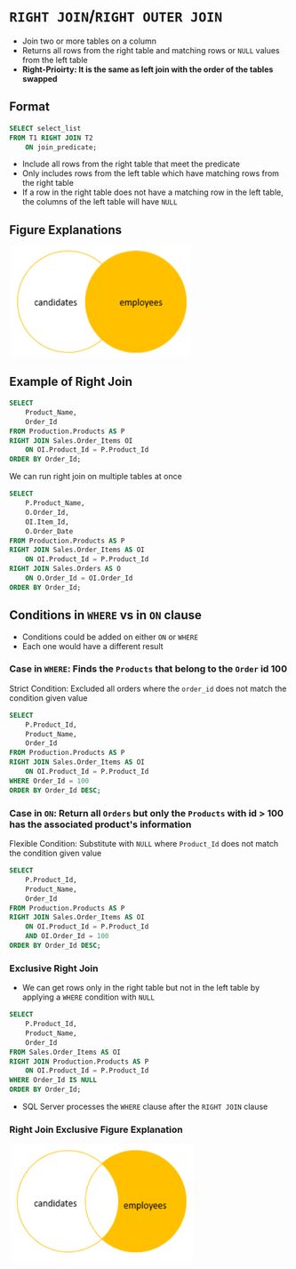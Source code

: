 # `RIGHT JOIN`/`RIGHT OUTER JOIN`

- Join two or more tables on a column
- Returns all rows from the right table and matching rows or `NULL` values from the left table
- **Right-Prioirty: It is the same as left join with the order of the tables swapped**

## Format

```sql
SELECT select_list
FROM T1 RIGHT JOIN T2 
    ON join_predicate;
```

- Include all rows from the right table that meet the predicate
- Only includes rows from the left table which have matching rows from the right table
- If a row in the right table does not have a matching row in the left table, the columns of the left table will have `NULL`

## Figure Explanations

<img src="../../figures/venn-diagram-right-join.png">

## Example of Right Join

```sql
SELECT
    Product_Name,
    Order_Id
FROM Production.Products AS P 
RIGHT JOIN Sales.Order_Items OI 
    ON OI.Product_Id = P.Product_Id
ORDER BY Order_Id;
```

We can run right join on multiple tables at once

```sql
SELECT
    P.Product_Name,
    O.Order_Id,
    OI.Item_Id,
    O.Order_Date
FROM Production.Products AS P 
RIGHT JOIN Sales.Order_Items AS OI 
    ON OI.Product_Id = P.Product_Id
RIGHT JOIN Sales.Orders AS O 
    ON O.Order_Id = OI.Order_Id
ORDER BY Order_Id;
```

## Conditions in `WHERE` vs in `ON` clause

- Conditions could be added on either `ON` or `WHERE`
- Each one would have a different result

### Case in `WHERE`: Finds the `Products` that belong to the `Order` id 100

Strict Condition: Excluded all orders where the `order_id` does not match the condition given value

```sql
SELECT
    P.Product_Id,
    Product_Name,
    Order_Id
FROM Production.Products AS P 
RIGHT JOIN Sales.Order_Items AS OI 
    ON OI.Product_Id = P.Product_Id
WHERE Order_Id = 100
ORDER BY Order_Id DESC;
```

### Case in `ON`: Return all `Orders` but only the `Products` with id > 100 has the associated product's information

Flexible Condition: Substitute with `NULL` where `Product_Id` does not match the condition given value

```sql
SELECT
    P.Product_Id,
    Product_Name,
    Order_Id
FROM Production.Products AS P 
RIGHT JOIN Sales.Order_Items AS OI 
    ON OI.Product_Id = P.Product_Id
    AND OI.Order_Id = 100
ORDER BY Order_Id DESC;
```

### Exclusive Right Join

- We can get rows only in the right table but not in the left table by applying a `WHERE` condition with `NULL`

```sql
SELECT
    P.Product_Id,
    Product_Name,
    Order_Id
FROM Sales.Order_Items AS OI 
RIGHT JOIN Production.Products AS P
    ON OI.Product_Id = P.Product_Id
WHERE Order_Id IS NULL
ORDER BY Order_Id;
```

- SQL Server processes the `WHERE` clause after the `RIGHT JOIN` clause

### Right Join Exclusive Figure Explanation

<img src="../../figures/venn-diagram-exclusive-right-join.png">
